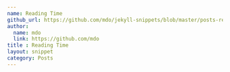 ```yaml
---
name: Reading Time
github_url: https://github.com/mdo/jekyll-snippets/blob/master/posts-reading-time.html
author:
  name: mdo
  link: https://github.com/mdo
title : Reading Time
layout: snippet
category: Posts
---
```

